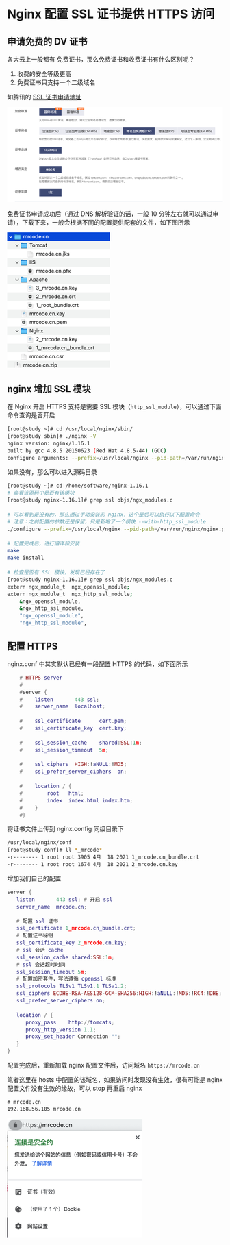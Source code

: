 # Nginx 配置 SSL 证书提供 HTTPS 访问

## 申请免费的 DV 证书

各大云上一般都有 免费证书，那么免费证书和收费证书有什么区别呢？

1. 收费的安全等级更高
2. 免费证书只支持一个二级域名

如腾讯的 [SSL 证书申请地址](https://buy.cloud.tencent.com/ssl)

![image-20210418160537923](./assets/image-20210418160537923.png)

免费证书申请成功后（通过 DNS 解析验证的话，一般 10 分钟左右就可以通过申请），下载下来，一般会根据不同的配置提供配套的文件，如下图所示

![image-20210418161623158](./assets/image-20210418161623158.png)

## nginx 增加 SSL 模块

在 Nginx 开启 HTTPS 支持是需要 SSL 模块（`http_ssl_module`），可以通过下面命令查询是否开启

```bash
[root@study ~]# cd /usr/local/nginx/sbin/
[root@study sbin]# ./nginx -V
nginx version: nginx/1.16.1
built by gcc 4.8.5 20150623 (Red Hat 4.8.5-44) (GCC) 
configure arguments: --prefix=/usr/local/nginx --pid-path=/var/run/nginx/nginx.pid --lock-path=/var/lock/nginx.lock --error-log-path=/var/log/nginx/error.log --http-log-path=/var/log/nginx/access.log --with-http_gzip_static_module --http-client-body-temp-path=/var/temp/nginx/client --http-proxy-temp-path=/var/temp/nginx/proxy --http-fastcgi-temp-path=/var/temp/nginx/fastcgi --http-uwsgi-temp-path=/var/temp/nginx/uwsgi --http-scgi-temp-path=/var/temp/nginx/scgi

```

如果没有，那么可以进入源码目录

```bash
[root@study ~]# cd /home/software/nginx-1.16.1
# 查看该源码中是否有该模块
[root@study nginx-1.16.1]# grep ssl objs/ngx_modules.c 

# 可以看到是没有的，那么通过手动安装的 nginx，这个是后可以执行以下配置命令
# 注意：之前配置的参数还是保留，只是新增了一个模块 --with-http_ssl_module
./configure --prefix=/usr/local/nginx --pid-path=/var/run/nginx/nginx.pid --lock-path=/var/lock/nginx.lock --error-log-path=/var/log/nginx/error.log --http-log-path=/var/log/nginx/access.log --with-http_gzip_static_module --http-client-body-temp-path=/var/temp/nginx/client --http-proxy-temp-path=/var/temp/nginx/proxy --http-fastcgi-temp-path=/var/temp/nginx/fastcgi --http-uwsgi-temp-path=/var/temp/nginx/uwsgi --http-scgi-temp-path=/var/temp/nginx/scgi --with-http_ssl_module

# 配置完成后，进行编译和安装
make
make install

# 检查是否有 SSL 模块，发现已经存在了
[root@study nginx-1.16.1]# grep ssl objs/ngx_modules.c 
extern ngx_module_t  ngx_openssl_module;
extern ngx_module_t  ngx_http_ssl_module;
    &ngx_openssl_module,
    &ngx_http_ssl_module,
    "ngx_openssl_module",
    "ngx_http_ssl_module",

```

## 配置 HTTPS

nginx.conf 中其实默认已经有一段配置 HTTPS 的代码，如下面所示

```lua
    # HTTPS server
    #
    #server {
    #    listen       443 ssl;
    #    server_name  localhost;

    #    ssl_certificate      cert.pem;
    #    ssl_certificate_key  cert.key;

    #    ssl_session_cache    shared:SSL:1m;
    #    ssl_session_timeout  5m;

    #    ssl_ciphers  HIGH:!aNULL:!MD5;
    #    ssl_prefer_server_ciphers  on;

    #    location / {
    #        root   html;
    #        index  index.html index.htm;
    #    }
    #}
```

将证书文件上传到 nginx.config 同级目录下

```bash
/usr/local/nginx/conf
[root@study conf]# ll *_mrcode*
-r-------- 1 root root 3905 4月  18 2021 1_mrcode.cn_bundle.crt
-r-------- 1 root root 1674 4月  18 2021 2_mrcode.cn.key
```

增加我们自己的配置

```lua
server {
   listen       443 ssl; # 开启 ssl 
   server_name  mrcode.cn;

   # 配置 ssl 证书 
   ssl_certificate 1_mrcode.cn_bundle.crt; 
   # 配置证书秘钥 
   ssl_certificate_key 2_mrcode.cn.key; 
   # ssl 会话 cache 
   ssl_session_cache shared:SSL:1m; 
   # ssl 会话超时时间 
   ssl_session_timeout 5m; 
   # 配置加密套件，写法遵循 openssl 标准 
   ssl_protocols TLSv1 TLSv1.1 TLSv1.2; 
   ssl_ciphers ECDHE-RSA-AES128-GCM-SHA256:HIGH:!aNULL:!MD5:!RC4:!DHE; 
   ssl_prefer_server_ciphers on;
  
   location / {
      proxy_pass    http://tomcats;
      proxy_http_version 1.1;
      proxy_set_header Connection "";
   }
}
```

配置完成后，重新加载 nginx 配置文件后，访问域名 `https://mrcode.cn`

笔者这里在 hosts 中配置的该域名，如果访问时发现没有生效，很有可能是 nginx 配置文件没有生效的缘故，可以 stop 再重启 nginx

```
# mrcode.cn
192.168.56.105 mrcode.cn
```

![image-20210418170642207](./assets/image-20210418170642207.png)

